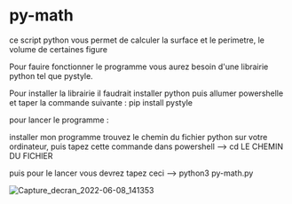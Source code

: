 # py-math

ce script python vous permet de calculer la surface et le perimetre, le volume de certaines figure 

Pour fauire fonctionner le programme vous aurez besoin d'une librairie python tel que pystyle.

Pour installer la librairie il faudrait installer python puis allumer powershelle et taper la commande suivante : pip install pystyle

pour lancer le programme :

installer mon programme 
trouvez le chemin du fichier python sur votre ordinateur, puis tapez cette commande dans powershell
--> cd LE CHEMIN DU FICHIER 

puis pour le lancer vous devrez tapez ceci --> python3 py-math.py 

![Capture_decran_2022-06-08_141353](https://user-images.githubusercontent.com/99809467/192314521-4b16f9bd-9d01-45ea-a1fc-83c1d97ca291.png)
